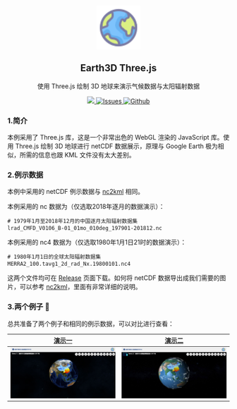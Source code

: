 <p align="center">
 <img width="100px" src="earth3d-demo2/earth.svg" align="center" alt="Logo" />
 <h2 align="center">Earth3D Three.js</h2>
 <p align="center">使用 Three.js 绘制 3D 地球来演示气候数据与太阳辐射数据</p>
</p>
<p align="center">
  <a href="https://threejs.org/">
      <img src="https://img.shields.io/badge/Three.js-r99-blue.svg">
  </a>
  <a href="https://github.com/pudding0503/earth3d-radiation-threejs/issues">
  	<img alt="Issues" src="https://img.shields.io/github/issues/pudding0503/my-git-bash.svg?color=F48D73">
  </a>
  <a href="https://github.com/pudding0503/earth3d-radiation-threejs/blob/main/LICENSE">
  	<img alt="Github" src="https://img.shields.io/github/license/pudding0503/my-git-bash.svg?logo=github">
  </a>
</p>

### 1.简介

本例采用了 Three.js 库，这是一个非常出色的 WebGL 渲染的 JavaScript 库。使用 Three.js 绘制 3D 地球进行 netCDF 数据展示，原理与 Google Earth 极为相似，所需的信息也跟 KML 文件没有太大差别。

### 2.例示数据

本例中采用的 netCDF 例示数据与 [nc2kml](https://github.com/pudding0503/nc2kml) 相同。

本例采用的 nc 数据为（仅选取2018年逐月的数据演示）：

```
# 1979年1月至2018年12月的中国逐月太阳辐射数据集
lrad_CMFD_V0106_B-01_01mo_010deg_197901-201812.nc
```

本例采用的 nc4 数据为（仅选取1980年1月1日21时的数据演示）：

```
# 1980年1月1日的全球太阳辐射数据集
MERRA2_100.tavg1_2d_rad_Nx.19800101.nc4
```

这两个文件均可在 [Release](https://github.com/pudding0503/nc2kml/releases) 页面下载。如何将 netCDF 数据导出成我们需要的图片，可以参考 [nc2kml](https://github.com/pudding0503/nc2kml)，里面有非常详细的说明。

### 3.两个例子 🌰

总共准备了两个例子和相同的例示数据，可以对比进行查看：

| [演示一](https://pudding.nousbuild.com/earth3d-radiation-threejs/earth3d-demo1/) | [演示二](https://pudding.nousbuild.com/earth3d-radiation-threejs/earth3d-demo2/) |
| :----------------------------------------------------------: | :----------------------------------------------------------: |
| <a href="https://pudding.nousbuild.com/earth3d-radiation-threejs/earth3d-demo1/"><img src="demo1.jpg"></a> | <a href="https://pudding.nousbuild.com/earth3d-radiation-threejs/earth3d-demo2/"><img src="demo2.jpg"></a> |